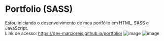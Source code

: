 # Portfolio (SASS)
Estou iniciando o desenvolvimento de meu portfólio em HTML, SASS e JavaScript.<br>
Link de acesso: https://dev-marcioreis.github.io/portfolio/
![image](https://user-images.githubusercontent.com/122680054/219671725-a114b26d-a5c5-4c90-b4e6-4a12703f7791.png)
![image](https://user-images.githubusercontent.com/122680054/219671802-65395d89-0ee1-4f87-969d-74d284c30b6c.png)

